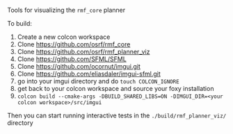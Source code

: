 Tools for visualizing the `rmf_core` planner

To build:

1. Create a new colcon workspace
2. Clone https://github.com/osrf/rmf_core
3. Clone https://github.com/osrf/rmf_planner_viz
4. Clone https://github.com/SFML/SFML
6. Clone https://github.com/ocornut/imgui.git
7. Clone https://github.com/eliasdaler/imgui-sfml.git
8. go into your imgui directory and do `touch COLCON_IGNORE`
9. get back to your colcon workspace and source your foxy installation
10. `colcon build --cmake-args -DBUILD_SHARED_LIBS=ON -DIMGUI_DIR=<your colcon workspace>/src/imgui`

Then you can start running interactive tests in the `./build/rmf_planner_viz/` directory
